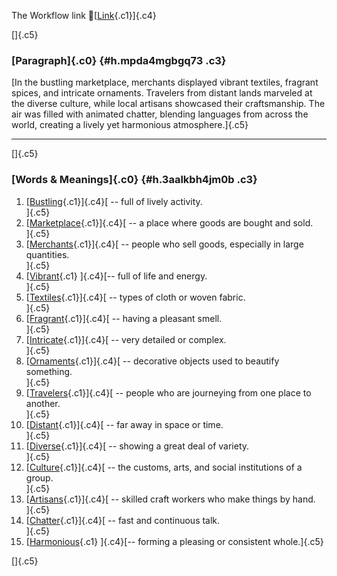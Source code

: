 The Workflow link
👏[[Link](https://www.google.com/url?q=http://www.google.com&sa=D&source=editors&ust=1756377781261879&usg=AOvVaw1uJAEqK17jOV5ouSu1l8ub){.c1}]{.c4}

[]{.c5}

### [Paragraph]{.c0} {#h.mpda4mgbgq73 .c3}

[In the bustling marketplace, merchants displayed vibrant textiles,
fragrant spices, and intricate ornaments. Travelers from distant lands
marveled at the diverse culture, while local artisans showcased their
craftsmanship. The air was filled with animated chatter, blending
languages from across the world, creating a lively yet harmonious
atmosphere.]{.c5}

------------------------------------------------------------------------

[]{.c5}

### [Words & Meanings]{.c0} {#h.3aalkbh4jm0b .c3}

1.  [[Bustling](https://www.google.com/url?q=http://www.google.com&sa=D&source=editors&ust=1756377781263589&usg=AOvVaw1mlj6tIayzQSJfb9WTH6WN){.c1}]{.c4}[ --
    full of lively activity.\
    ]{.c5}
2.  [[Marketplace](https://www.google.com/url?q=http://www.google.com&sa=D&source=editors&ust=1756377781263945&usg=AOvVaw2Ji1R23M1bqD5utDPER_9S){.c1}]{.c4}[ --
    a place where goods are bought and sold.\
    ]{.c5}
3.  [[Merchants](https://www.google.com/url?q=http://www.google.com&sa=D&source=editors&ust=1756377781264288&usg=AOvVaw0bzMghO2paws_u7Xf2Wh9w){.c1}]{.c4}[ --
    people who sell goods, especially in large quantities.\
    ]{.c5}
4.  [[Vibrant](https://www.google.com/url?q=http://www.google.com&sa=D&source=editors&ust=1756377781264655&usg=AOvVaw0zfynYo4OdMRdMDqKhFSA_){.c1}
    ]{.c4}[-- full of life and energy.\
    ]{.c5}
5.  [[Textiles](https://www.google.com/url?q=http://www.google.com&sa=D&source=editors&ust=1756377781264953&usg=AOvVaw1B6te6aN6IMWXlI3yHZo01){.c1}]{.c4}[ --
    types of cloth or woven fabric.\
    ]{.c5}
6.  [[Fragrant](https://www.google.com/url?q=http://www.google.com&sa=D&source=editors&ust=1756377781265260&usg=AOvVaw2gVerqbDfUPiypYL-Od_95){.c1}]{.c4}[ --
    having a pleasant smell.\
    ]{.c5}
7.  [[Intricate](https://www.google.com/url?q=http://www.google.com&sa=D&source=editors&ust=1756377781265550&usg=AOvVaw1L9cYffmBt5t5LjyUSOHjg){.c1}]{.c4}[ --
    very detailed or complex.\
    ]{.c5}
8.  [[Ornaments](https://www.google.com/url?q=http://www.google.com&sa=D&source=editors&ust=1756377781265869&usg=AOvVaw1TxRhG_06vkt8w0qnw84NV){.c1}]{.c4}[ --
    decorative objects used to beautify something.\
    ]{.c5}
9.  [[Travelers](https://www.google.com/url?q=http://www.google.com&sa=D&source=editors&ust=1756377781266218&usg=AOvVaw3bajlwTNNCeGsBXxXJ4leF){.c1}]{.c4}[ --
    people who are journeying from one place to another.\
    ]{.c5}
10. [[Distant](https://www.google.com/url?q=http://www.google.com&sa=D&source=editors&ust=1756377781266574&usg=AOvVaw32KRveZj7oketuXVzbY_Du){.c1}]{.c4}[ --
    far away in space or time.\
    ]{.c5}
11. [[Diverse](https://www.google.com/url?q=http://www.google.com&sa=D&source=editors&ust=1756377781266895&usg=AOvVaw2HOufayFg5-OAg4tGrht-y){.c1}]{.c4}[ --
    showing a great deal of variety.\
    ]{.c5}
12. [[Culture](https://www.google.com/url?q=http://www.google.com&sa=D&source=editors&ust=1756377781267209&usg=AOvVaw0l2ztFC8d-fppbETle1Mkh){.c1}]{.c4}[ --
    the customs, arts, and social institutions of a group.\
    ]{.c5}
13. [[Artisans](https://www.google.com/url?q=http://www.google.com&sa=D&source=editors&ust=1756377781267568&usg=AOvVaw29wMrVwcJN752v_uSAqj_G){.c1}]{.c4}[ --
    skilled craft workers who make things by hand.\
    ]{.c5}
14. [[Chatter](https://www.google.com/url?q=http://www.google.com&sa=D&source=editors&ust=1756377781267922&usg=AOvVaw2FHN6XP0XU5-SKcgG6RK1T){.c1}]{.c4}[ --
    fast and continuous talk.\
    ]{.c5}
15. [[Harmonious](https://www.google.com/url?q=http://www.google.com&sa=D&source=editors&ust=1756377781268227&usg=AOvVaw3S7Y98CC-ewGoOcg-gLnfG){.c1}
    ]{.c4}[-- forming a pleasing or consistent whole.]{.c5}

[]{.c5}
